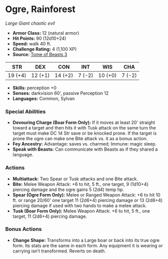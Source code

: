 # Ogre, Rainforest

*Large* *Giant* *chaotic evil*

- **Armor Class:** 12 (natural armor)
- **Hit Points:** 90 (12d10+24)
- **Speed:** walk 40 ft.
- **Challenge Rating:** 4 (1,100 XP)
- **Source:** [Tome of Beasts 3](https://koboldpress.com/kpstore/product/tome-of-beasts-2-for-5th-edition/)

| STR | DEX | CON | INT | WIS | CHA |
| --- | --- | --- | --- | --- | --- |
| 19 (+4) | 12 (+1) | 14 (+2) | 7 (-2) | 10 (+0) | 7 (-2) |

- **Skills:** perception +0
- **Senses:** darkvision 60', passive Perception 12
- **Languages:** Common, Sylvan
### Special Abilities
- **Devouring Charge (Boar Form Only):** If it moves at least 20' straight toward a target and then hits it with Tusk attack on the same turn the target must make DC 14 Str save or be knocked prone. If the target is prone the ogre can make one Bite attack vs. it as a bonus action.
- **Fey Ancestry:** Advantage: saves vs. charmed; Immune: magic sleep.
- **Speak with Beasts:** Can communicate with Beasts as if they shared a language.
### Actions
- **Multiattack:** Two Spear or Tusk attacks and one Bite attack.
- **Bite:** Melee Weapon Attack: +6 to hit, 5 ft., one target, 9 (1d10+4) piercing damage and the ogre gains 5 (2d4) temp hp.
- **Spear (Ogre Form Only):** Melee or Ranged Weapon Attack: +6 to hit 10 ft. or range 20/60' one target 11 (2d6+4) piercing damage or 13 (2d8+4) piercing damage if used with two hands to make a melee attack.
- **Tusk (Boar Form Only):** Melee Weapon Attack: +6 to hit, 5 ft., one target, 11 (2d6+4) piercing damage.
### Bonus Actions
- **Change Shape:** Transforms into a Large boar or back into its true ogre form. Its stats are the same in each form. Any equipment it is wearing or carrying isn’t transformed. Reverts on death.
